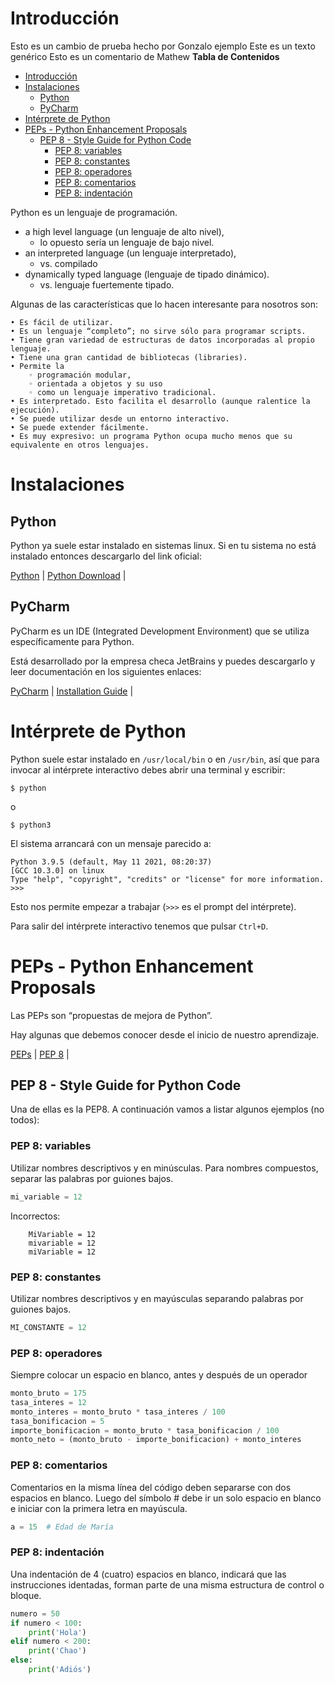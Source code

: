 # Introducción

Esto es un cambio de prueba hecho por Gonzalo
ejemplo
Este es un texto genérico
Esto es un comentario de Mathew
**Tabla de Contenidos**

<!-- TOC -->
* [Introducción](#introducción)
* [Instalaciones](#instalaciones)
  * [Python](#python)
  * [PyCharm](#pycharm)
* [Intérprete de Python](#intérprete-de-python)
* [PEPs - Python Enhancement Proposals](#peps---python-enhancement-proposals)
  * [PEP 8 - Style Guide for Python Code](#pep-8---style-guide-for-python-code)
    * [PEP 8: variables](#pep-8-variables)
    * [PEP 8: constantes](#pep-8-constantes)
    * [PEP 8: operadores](#pep-8-operadores)
    * [PEP 8: comentarios](#pep-8-comentarios)
    * [PEP 8: indentación](#pep-8-indentación)
<!-- TOC -->

Python es un lenguaje de programación.

- a high level language (un lenguaje de alto nivel),
  - lo opuesto sería un lenguaje de bajo nivel.
- an interpreted language (un lenguaje interpretado),
  - vs. compilado
- dynamically typed language (lenguaje de tipado dinámico).
  - vs. lenguaje fuertemente tipado.

Algunas de las características que lo hacen interesante para nosotros son:

    • Es fácil de utilizar.
    • Es un lenguaje “completo”; no sirve sólo para programar scripts.
    • Tiene gran variedad de estructuras de datos incorporadas al propio lenguaje.
    • Tiene una gran cantidad de bibliotecas (libraries).
    • Permite la 
        ◦ programación modular, 
        ◦ orientada a objetos y su uso 
        ◦ como un lenguaje imperativo tradicional.
    • Es interpretado. Esto facilita el desarrollo (aunque ralentice la ejecución).
    • Se puede utilizar desde un entorno interactivo.
    • Se puede extender fácilmente.
    • Es muy expresivo: un programa Python ocupa mucho menos que su equivalente en otros lenguajes.
 
# Instalaciones

## Python

Python ya suele estar instalado en sistemas linux. Si en tu sistema no está instalado entonces descargarlo del link oficial:

[Python](https://www.python.org/) | 
[Python Download](https://www.python.org/downloads/) |

## PyCharm

PyCharm es un IDE (Integrated Development Environment) que se utiliza específicamente para Python. 

Está desarrollado por la empresa checa JetBrains y puedes descargarlo y leer documentación en los siguientes enlaces:

[PyCharm](https://www.jetbrains.com/pycharm/) |
[Installation Guide](https://www.jetbrains.com/help/pycharm/installation-guide.html) | 


# Intérprete de Python

Python suele estar instalado en `/usr/local/bin` o en `/usr/bin`, ası́ que para invocar al intérprete interactivo debes abrir una terminal y escribir:

```terminal
$ python
```
o 
```terminal
$ python3
```
El sistema arrancará con un mensaje parecido a:
```terminal
Python 3.9.5 (default, May 11 2021, 08:20:37)
[GCC 10.3.0] on linux
Type "help", "copyright", "credits" or "license" for more information.
>>>
```
Esto nos permite empezar a trabajar (`>>>` es el prompt del intérprete). 

Para salir del intérprete interactivo tenemos que pulsar `Ctrl+D`.

# PEPs - Python Enhancement Proposals

Las PEPs son “propuestas de mejora de Python”.

Hay algunas que debemos conocer desde el inicio de nuestro aprendizaje.

[PEPs](https://www.python.org/dev/peps/) | 
[PEP 8](https://www.python.org/dev/peps/pep-0008/) |


## PEP 8 - Style Guide for Python Code

Una de ellas es la PEP8. A continuación vamos a listar algunos ejemplos (no todos):

### PEP 8: variables

Utilizar nombres descriptivos y en minúsculas. Para nombres compuestos, separar las palabras por guiones bajos.

```python
mi_variable = 12
```
Incorrectos:

		MiVariable = 12
		mivariable = 12
		miVariable = 12

### PEP 8: constantes

Utilizar nombres descriptivos y en mayúsculas separando palabras por guiones bajos. 

```python
MI_CONSTANTE = 12
```

### PEP 8: operadores

Siempre colocar un espacio en blanco, antes y después de un operador

```python
monto_bruto = 175
tasa_interes = 12
monto_interes = monto_bruto * tasa_interes / 100
tasa_bonificacion = 5
importe_bonificacion = monto_bruto * tasa_bonificacion / 100
monto_neto = (monto_bruto - importe_bonificacion) + monto_interes
```

### PEP 8: comentarios

Comentarios en la misma línea del código deben separarse con dos espacios en blanco. Luego del símbolo # debe ir un solo espacio en blanco  e iniciar con la primera letra en mayúscula. 

```python
a = 15  # Edad de María 
```

### PEP 8: indentación

Una indentación de 4 (cuatro) espacios en blanco, indicará que las instrucciones identadas, forman parte de una misma estructura de control o bloque.
```python
numero = 50
if numero < 100:
    print('Hola')
elif numero < 200:
    print('Chao')
else:
    print('Adiós')
```
